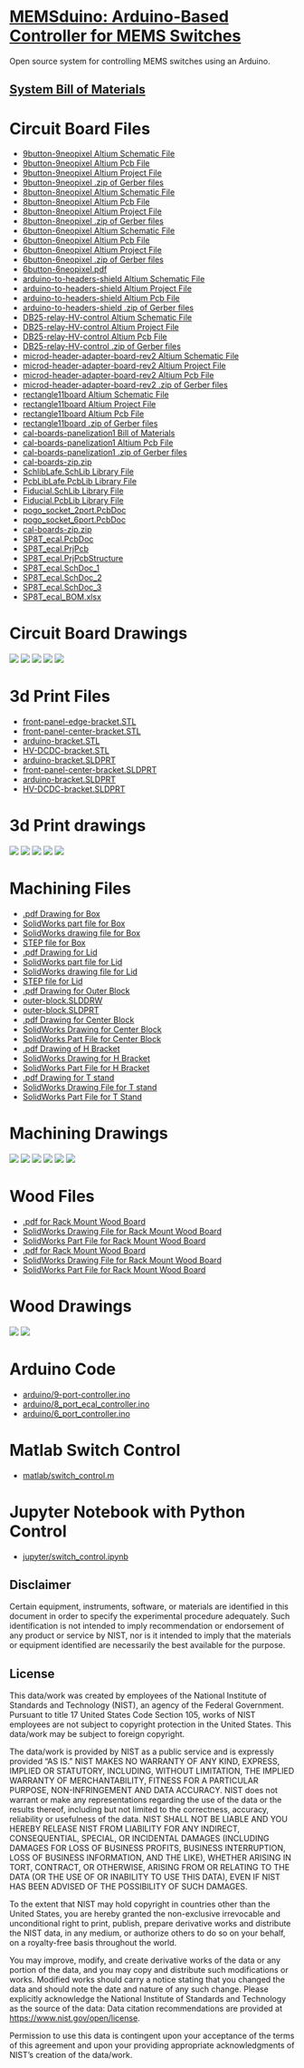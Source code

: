 # [MEMSduino: Arduino-Based Controller for MEMS Switches](https://github.com/lafefspietz/MEMSduino/)

Open source system for controlling MEMS switches using an Arduino.

## [System Bill of Materials](BOM.xlsx)

# Circuit Board Files

 - [9button-9neopixel Altium Schematic File](pcb/9button-9neopixel.schDoc)
 - [9button-9neopixel Altium Pcb File](pcb/9button-9neopixel.PcbDoc)
 - [9button-9neopixel Altium Project File](pcb/9button-9neopixel.PrjPcb)
 - [9button-9neopixel .zip of Gerber files](pcb/9button-9neopixel-gerbers.zip)
 - [8button-8neopixel Altium Schematic File](pcb/8button-8neopixel.schDoc)
 - [8button-8neopixel Altium Pcb File](pcb/8button-8neopixel.PcbDoc)
 - [8button-8neopixel Altium Project File](pcb/8button-8neopixel.PrjPcb)
 - [8button-8neopixel .zip of Gerber files](pcb/8button-8neopixel-gerbers.zip)
 - [6button-6neopixel Altium Schematic File](pcb/6button-6neopixel.schDoc)
 - [6button-6neopixel Altium Pcb File](pcb/6button-6neopixel.PcbDoc)
 - [6button-6neopixel Altium Project File](pcb/6button-6neopixel.PrjPcb)
 - [6button-6neopixel .zip of Gerber files](pcb/6button-6neopixel-gerbers.zip)
 - [6button-6neopixel.pdf](pcb/6button-6neopixel.pdf)
 - [arduino-to-headers-shield Altium Schematic File](pcb/arduino-to-headers-shield.schDoc)
 - [arduino-to-headers-shield Altium Project File](pcb/arduino-to-headers-shield.PrjPcb)
 - [arduino-to-headers-shield Altium Pcb File ](pcb/arduino-to-headers-shield.PcbDoc)
 - [arduino-to-headers-shield .zip of Gerber files](pcb/arduino-to-headers-shield-gerbers.zip)
 - [DB25-relay-HV-control Altium Schematic File](pcb/DB25-relay-HV-control.schDoc)
 - [DB25-relay-HV-control Altium Project File](pcb/DB25-relay-HV-control.PrjPcb)
 - [DB25-relay-HV-control Altium Pcb File](pcb/DB25-relay-HV-control.PcbDoc)
 - [DB25-relay-HV-control .zip of Gerber files](pcb/DB25-relay-HV-control-gerbers.zip)
 - [microd-header-adapter-board-rev2 Altium Schematic File](pcb/microd-header-adapter-board-rev2.schDoc)
 - [microd-header-adapter-board-rev2 Altium Project File](pcb/microd-header-adapter-board-rev2.PrjPcb)
 - [microd-header-adapter-board-rev2 Altium Pcb File](pcb/microd-header-adapter-board-rev2.PcbDoc)
 - [microd-header-adapter-board-rev2 .zip of Gerber files](pcb/microd-header-adapter-board-rev2-gerbers.zip)
 - [rectangle11board Altium Schematic File](pcb/rectangle11board.schDoc)
 - [rectangle11board Altium Project File](pcb/rectangle11board.PrjPcb)
 - [rectangle11board Altium Pcb File](pcb/rectangle11board.PcbDoc)
 - [rectangle11board .zip of Gerber files](pcb/rectangle11board.zip)
 - [cal-boards-panelization1 Bill of Materials](pcb/cal-boards-panelization1-BOM.xlsx)
 - [cal-boards-panelization1 Altium Pcb File](pcb/cal-boards-panelization1.PcbDoc)
 - [cal-boards-panelization1 .zip of Gerber files](pcb/cal-boards-panelization1-gerbers.zip)
 - [cal-boards-zip.zip](pcb/cal-boards-zip.zip)
 - [SchlibLafe.SchLib Library File](pcb/SchlibLafe.SchLib)
 - [PcbLibLafe.PcbLib Library File](pcb/PcbLibLafe.PcbLib)
 - [Fiducial.SchLib Library File](pcb/Fiducial.SchLib)
 - [Fiducial.PcbLib Library File](pcb/Fiducial.PcbLib)
 - [pogo_socket_2port.PcbDoc](pcb/pogo_socket_2port.PcbDoc)
 - [pogo_socket_6port.PcbDoc](pcb/pogo_socket_6port.PcbDoc)
 - [cal-boards-zip.zip](pcb/cal-boards-zip.zip)
 - [SP8T_ecal.PcbDoc](pcb/SP8T_ecal.PcbDoc)
 - [SP8T_ecal.PrjPcb](pcb/SP8T_ecal.PrjPcb)
 - [SP8T_ecal.PrjPcbStructure](pcb/SP8T_ecal.PrjPcbStructure)
 - [SP8T_ecal.SchDoc_1](pcb/SP8T_ecal_1.SchDoc)
 - [SP8T_ecal.SchDoc_2](pcb/SP8T_ecal_2.SchDoc)
 - [SP8T_ecal.SchDoc_3](pcb/SP8T_ecal_3.SchDoc)
 - [SP8T_ecal_BOM.xlsx](pcb/SP8T_ecal_BOM.xlsx)


# Circuit Board Drawings

![](pcb/9button-9neopixel-drawing.png)
![](pcb/8button-8neopixel-drawing.png)
![](pcb/6button-6neopixel-drawing.png)
![](pcb/microd-header-adapter-board-drawing.png)
![](pcb/rectangle11board-drawing.png)

# 3d Print Files

 - [front-panel-edge-bracket.STL](3dprint/front-panel-edge-bracket.STL)
 - [front-panel-center-bracket.STL](3dprint/front-panel-center-bracket.STL)
 - [arduino-bracket.STL](3dprint/arduino-bracket.STL)
 - [HV-DCDC-bracket.STL](3dprint/HV-DCDC-bracket.STL) 
 - [arduino-bracket.SLDPRT](3dprint/arduino-bracket.SLDPRT)
 - [front-panel-center-bracket.SLDPRT](3dprint/front-panel-center-bracket.SLDPRT)
 - [arduino-bracket.SLDPRT](3dprint/arduino-bracket.SLDPRT)
 - [HV-DCDC-bracket.SLDPRT](3dprint/HV-DCDC-bracket.SLDPRT) 

# 3d Print drawings

![](3dprint/arduino-bracket-drawing1.png)
![](3dprint/arduino-bracket-drawing2.png)
![](3dprint/front-panel-center-bracket-drawing.png)
![](3dprint/front-panel-edge-bracket-drawing.png)
![](3dprint/HV-DCDC-bracket-drawing.png)


# Machining Files

 - [.pdf Drawing for Box](machining/AN-1304-A-box-modifications.pdf)
 - [SolidWorks part file for Box](machining/AN-1304-A-box-modifications.SLDPRT)
 - [SolidWorks drawing file for Box](machining/AN-1304-A-box-modifications.SLDDRW)
 - [STEP file for Box](machining/AN-1304-A-box-modifications.STEP)
 - [.pdf Drawing for Lid](machining/AN-1304-A-lid-modifications.pdf)
 - [SolidWorks part file for Lid](machining/AN-1304-A-lid-modifications.SLDPRT)
 - [SolidWorks drawing file for Lid](machining/AN-1304-A-lid-modifications.SLDDRW)
 - [STEP file for Lid](machining/AN-1304-A-lid-modifications.STEP)
 - [.pdf Drawing for Outer Block](machining/outer-block.pdf)
 - [outer-block.SLDDRW](machining/outer-block.SLDDRW)
 - [outer-block.SLDPRT](machining/outer-block.SLDPRT)
 - [.pdf Drawing for Center Block](machining/center-block.pdf)
 - [SolidWorks Drawing for Center Block](machining/center-block.SLDDRW)
 - [SolidWorks Part File for Center Block](machining/center-block.SLDPRT)
 - [.pdf Drawing of H Bracket](machining/H-Bracket.pdf)
 - [SolidWorks Drawing for H Bracket](machining/H-Bracket.SLDDRW)
 - [SolidWorks Part File for H Bracket](machining/H-Bracket.SLDPRT)
 - [.pdf Drawing for T stand](machining/T-stand.pdf)
 - [SolidWorks Drawing File for T stand](machining/T-stand.SLDDRW)
 - [SolidWorks Part File for T Stand](machining/T-stand.SLDPRT)

# Machining Drawings

![](machining/box-drawing.png)
![](machining/lid-drawing.png)
![](machining/outer-block-drawing.png)
![](machining/center-block-drawing.png)
![](machining/H-bracket-drawing.png)
![](machining/T-stand-drawing.png)

# Wood Files

 - [.pdf for Rack Mount Wood Board](wood/rack-mount-board.pdf)
 - [SolidWorks Drawing File for Rack Mount Wood Board](wood/rack-mount-board.SLDDRW)
 - [SolidWorks Part File for Rack Mount Wood Board](wood/rack-mount-board.SLDPRT)
 - [.pdf for Rack Mount Wood Board](wood/rack-mount-board-SP6T.pdf)
 - [SolidWorks Drawing File for Rack Mount Wood Board](wood/rack-mount-board-SP6T.SLDDRW)
 - [SolidWorks Part File for Rack Mount Wood Board](wood/rack-mount-board-SP6T.SLDPRT)

# Wood Drawings

![](wood/rack-mount-board-drawing.png)
![](wood/rack-mount-board-SP6T-drawing.png)

# Arduino Code

 - [arduino/9-port-controller.ino](arduino/9-port-controller/9-port-controller.ino)
 - [arduino/8_port_ecal_controller.ino](arduino/8_port_ecal_controller/8_port_ecal_controller.ino)
 - [arduino/6_port_controller.ino](arduino/6_port_controller/6_port_controller.ino)

# Matlab Switch Control

 - [matlab/switch_control.m](matlab/switch_control.m)

# Jupyter Notebook with Python Control

 - [jupyter/switch_control.ipynb](jupyter/switch_control.ipynb)

## Disclaimer


Certain equipment, instruments, software, or materials are identified in this document in order to specify the experimental procedure adequately.  Such identification is not intended to imply recommendation or endorsement of any product or service by NIST, nor is it intended to imply that the materials or equipment identified are necessarily the best available for the purpose.


## License

This data/work was created by employees of the National Institute of Standards and Technology (NIST), an agency of the Federal Government. Pursuant to title 17 United States Code Section 105, works of NIST employees are not subject to copyright protection in the United States.  This data/work may be subject to foreign copyright.

The data/work is provided by NIST as a public service and is expressly provided “AS IS.” NIST MAKES NO WARRANTY OF ANY KIND, EXPRESS, IMPLIED OR STATUTORY, INCLUDING, WITHOUT LIMITATION, THE IMPLIED WARRANTY OF MERCHANTABILITY, FITNESS FOR A PARTICULAR PURPOSE, NON-INFRINGEMENT AND DATA ACCURACY. NIST does not warrant or make any representations regarding the use of the data or the results thereof, including but not limited to the correctness, accuracy, reliability or usefulness of the data. NIST SHALL NOT BE LIABLE AND YOU HEREBY RELEASE NIST FROM LIABILITY FOR ANY INDIRECT, CONSEQUENTIAL, SPECIAL, OR INCIDENTAL DAMAGES (INCLUDING DAMAGES FOR LOSS OF BUSINESS PROFITS, BUSINESS INTERRUPTION, LOSS OF BUSINESS INFORMATION, AND THE LIKE), WHETHER ARISING IN TORT, CONTRACT, OR OTHERWISE, ARISING FROM OR RELATING TO THE DATA (OR THE USE OF OR INABILITY TO USE THIS DATA), EVEN IF NIST HAS BEEN ADVISED OF THE POSSIBILITY OF SUCH DAMAGES.

To the extent that NIST may hold copyright in countries other than the United States, you are hereby granted the non-exclusive irrevocable and unconditional right to print, publish, prepare derivative works and distribute the NIST data, in any medium, or authorize others to do so on your behalf, on a royalty-free basis throughout the world.

You may improve, modify, and create derivative works of the data or any portion of the data, and you may copy and distribute such modifications or works. Modified works should carry a notice stating that you changed the data and should note the date and nature of any such change. Please explicitly acknowledge the National Institute of Standards and Technology as the source of the data:  Data citation recommendations are provided at https://www.nist.gov/open/license.

Permission to use this data is contingent upon your acceptance of the terms of this agreement and upon your providing appropriate acknowledgments of NIST’s creation of the data/work.



